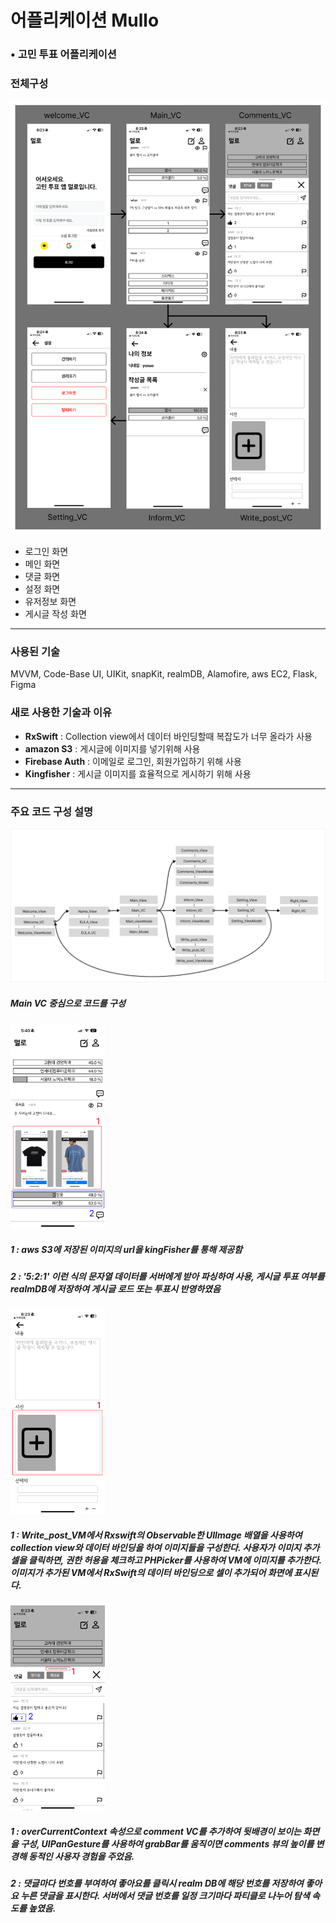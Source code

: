 <h1>어플리케이션 Mullo</h1>
<h3>&#8226; 고민 투표 어플리케이션</h3>
<body> 
    <h3>전체구성</h3>
    <img src="mullo_all.png" alt="전체 구성">
    <ul>
        <li>로그인 화면</li>
        <li>메인 화면</li>
        <li>댓글 화면</li>
        <li>설정 화면</li>
        <li>유저정보 화면</li>
        <li>게시글 작성 화면</li>
    </ul>
    <hr>
    <h3>사용된 기술</h3>
      <p>MVVM, Code-Base UI, UIKit, snapKit, realmDB, Alamofire, aws EC2, Flask, Figma</p>
    <h3>새로 사용한 기술과 이유</h3>
    <ul>
        <li><b>RxSwift</b> : Collection view에서 데이터 바인딩할때 복잡도가 너무 올라가 사용</li>
        <li><b>amazon S3</b> : 게시글에 이미지를 넣기위해 사용</li>
        <li><b>Firebase Auth</b> : 이메일로 로그인, 회원가입하기 위해 사용</li>
        <li><b>Kingfisher</b> : 게시글 이미지를 효율적으로 게시하기 위해 사용</li>
    </ul>
    <hr>
    <h3>주요 코드 구성 설명</h3>
    <img src="mullo_code.png" alt="코드 구성">
    <h5>Main VC 중심으로 코드를 구성</h5>
    <img src="게시글 화면.png" alt="게시글 화면" width="30%" height="auto">
    <h5>1 : aws S3에 저장된 이미지의 url을 kingFisher를 통해 제공함</h5>
	<h5>2 : '5:2:1' 이런 식의 문자열 데이터를 서버에게 받아 파싱하여 사용, 게시글 투표 여부를 realmDB에 저장하여 게시글 로드 또는 투표시 반영하였음</h5>
	<img src="글 작성 화면.png" alt="글 작성 화면" width="30%" height="auto">
	<h5>1 : Write_post_VM에서 Rxswift의 Observable한 UIImage 배열을 사용하여 collection view와 데이터 바인딩을 하여 이미지들을 구성한다. 사용자가 이미지 추가 셀을 클릭하면, 권한 허용을 체크하고 PHPicker를 사용하여 VM에 이미지를 추가한다. 이미지가 추가된 VM에서 RxSwift의 데이터 바인딩으로 셀이 추가되어 화면에 표시된다.</h5>
    <img src="댓글 화면.png" alt="댓글 화면" width="30%" height="auto">
	<h5>1 : overCurrentContext 속성으로 comment VC를 추가하여 뒷배경이 보이는 화면을 구성, UIPanGesture를 사용하여 grabBar를 움직이면 comments 뷰의 높이를 변경해 동적인 사용자 경험을 주었음.</h5>
	<h5>2 : 댓글마다 번호를 부여하여 좋아요를 클릭시 realm DB에 해당 번호를 저장하여 좋아요 누른 댓글을 표시한다. 서버에서 댓글 번호를 일정 크기마다 파티클로 나누어 탐색 속도를 높였음.</h5>
</body>
